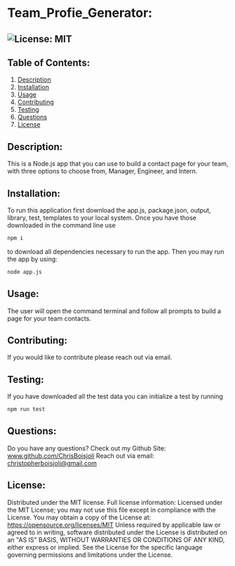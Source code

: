 # Team_Profie_Generator:
  ##  ![License: MIT](https://img.shields.io/badge/License-MIT-yellow.svg)
    
  ## Table of Contents:
  <ol>
  <li><a href="#description">Description</a></li>
  <li><a href="#installation">Installation</a></li>
  <li><a href="#usage">Usage</a></li>
  <li><a href="#contributing">Contributing</a></li>
  <li><a href="#testing">Testing</a></li>
  <li><a href="#questions">Questions</a></li>
  <li><a href="#license">License</a></li>
  </ol>
  
  ## Description:
  This is a Node.js app that you can use to build a contact page for your team, with three options to choose from, Manager, Engineer, and Intern.
  ## Installation:
  To run this application first download the app.js, package.json, output, library, test, templates to your local system. Once you have those downloaded in the command line use 
  ```bash 
  npm i 
  ```
   to download all dependencies necessary to run the app. Then you may run the app by using:
   ```bash 
   node app.js
   ```

  ## Usage: 
  The user will open the command terminal and follow all prompts to build a page for your team contacts.
  ## Contributing:
  If you would like to contribute please reach out via email.
  ## Testing:
  If you have downloaded all the test data you can initialize a test by running
   ```bash 
   npm run test
``` 
  
  ## Questions:
  Do you have any questions?  Check out my Github Site:
  www.github.com/ChrisBoisjoli
  Reach out via email:
  <a class="link" href="mailto:christopherboisjoli@gmail.com">christopherboisjoli@gmail.com</a>
  
  ## License:
  Distributed under the MIT license.  Full license information:
  Licensed under the MIT License; you may not use this file except in compliance with the License. You may obtain a copy of the License at:
  https://opensource.org/licenses/MIT
  Unless required by applicable law or agreed to in writing, software distributed under the License is distributed on an "AS IS" BASIS, WITHOUT WARRANTIES OR CONDITIONS OF ANY KIND, either express or implied.  See the License for the specific language governing permissions and limitations under the License.
  